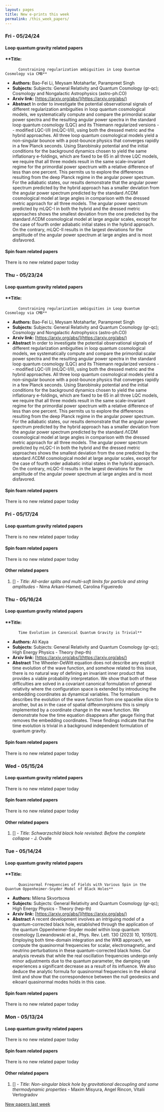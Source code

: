 ```yaml
---
layout: pages
title: New e-prints this week
permalink: /this_week_papers/
---
```




### Fri - 05/24/24

#### Loop quantum gravity related papers

#### **Title:
          Constraining regularization ambiguities in Loop Quantum Cosmology via CMB**
 - **Authors:** Bao-Fei Li, Meysam Motaharfar, Parampreet Singh
 - **Subjects:** Subjects:
General Relativity and Quantum Cosmology (gr-qc); Cosmology and Nongalactic Astrophysics (astro-ph.CO)
 - **Arxiv link:** [https://arxiv.org/abs/](https://arxiv.org/abs/)
 - **Abstract**
 In order to investigate the potential observational signals of different regularization ambiguities in loop quantum cosmological models, we systematically compute and compare the primordial scalar power spectra and the resulting angular power spectra in the standard loop quantum cosmology (LQC) and its Thiemann regularized versions -- modified LQC-I/II (mLQC-I/II), using both the dressed metric and the hybrid approaches. All three loop quantum cosmological models yield a non-singular bounce with a post-bounce physics that converges rapidly in a few Planck seconds. Using Starobinsky potential and the initial conditions for the background dynamics chosen to yield the same inflationary e-foldings, which are fixed to be $65$ in all three LQC models, we require that all three models result in the same scale-invariant regime for the primordial power spectrum with a relative difference of less than one percent. This permits us to explore the differences resulting from the deep Planck regime in the angular power spectrum. For the adiabatic states, our results demonstrate that the angular power spectrum predicted by the hybrid approach has a smaller deviation from the angular power spectrum predicted by the standard $\Lambda$CDM cosmological model at large angles in comparison with the dressed metric approach for all three models. The angular power spectrum predicted by mLQC-I in both the hybrid and the dressed metric approaches shows the smallest deviation from the one predicted by the standard $\Lambda$CDM cosmological model at large angular scales, except for the case of fourth order adiabatic initial states in the hybrid approach. On the contrary, mLQC-II results in the largest deviations for the amplitude of the angular power spectrum at large angles and is most disfavored. 

#### Spin foam related papers

There is no new related paper today 

### Thu - 05/23/24

#### Loop quantum gravity related papers

#### **Title:
          Constraining regularization ambiguities in Loop Quantum Cosmology via CMB**
 - **Authors:** Bao-Fei Li, Meysam Motaharfar, Parampreet Singh
 - **Subjects:** Subjects:
General Relativity and Quantum Cosmology (gr-qc); Cosmology and Nongalactic Astrophysics (astro-ph.CO)
 - **Arxiv link:** [https://arxiv.org/abs/](https://arxiv.org/abs/)
 - **Abstract**
 In order to investigate the potential observational signals of different regularization ambiguities in loop quantum cosmological models, we systematically compute and compare the primordial scalar power spectra and the resulting angular power spectra in the standard loop quantum cosmology (LQC) and its Thiemann regularized versions -- modified LQC-I/II (mLQC-I/II), using both the dressed metric and the hybrid approaches. All three loop quantum cosmological models yield a non-singular bounce with a post-bounce physics that converges rapidly in a few Planck seconds. Using Starobinsky potential and the initial conditions for the background dynamics chosen to yield the same inflationary e-foldings, which are fixed to be $65$ in all three LQC models, we require that all three models result in the same scale-invariant regime for the primordial power spectrum with a relative difference of less than one percent. This permits us to explore the differences resulting from the deep Planck regime in the angular power spectrum. For the adiabatic states, our results demonstrate that the angular power spectrum predicted by the hybrid approach has a smaller deviation from the angular power spectrum predicted by the standard $\Lambda$CDM cosmological model at large angles in comparison with the dressed metric approach for all three models. The angular power spectrum predicted by mLQC-I in both the hybrid and the dressed metric approaches shows the smallest deviation from the one predicted by the standard $\Lambda$CDM cosmological model at large angular scales, except for the case of fourth order adiabatic initial states in the hybrid approach. On the contrary, mLQC-II results in the largest deviations for the amplitude of the angular power spectrum at large angles and is most disfavored. 

#### Spin foam related papers

There is no new related paper today 

### Fri - 05/17/24

#### Loop quantum gravity related papers

There is no new related paper today 

#### Spin foam related papers

There is no new related paper today 



#### Other related papers

1. [[]](https://arxiv.org/abs/) - *Title:
          All-order splits and multi-soft limits for particle and string amplitudes* - Nima Arkani-Hamed, Carolina Figueiredo



### Thu - 05/16/24

#### Loop quantum gravity related papers

#### **Title:
          Time Evolution in Canonical Quantum Gravity is Trivial**
 - **Authors:** Ali Kaya
 - **Subjects:** Subjects:
General Relativity and Quantum Cosmology (gr-qc); High Energy Physics - Theory (hep-th)
 - **Arxiv link:** [https://arxiv.org/abs/](https://arxiv.org/abs/)
 - **Abstract**
 The Wheeler-DeWitt equation does not describe any explicit time evolution of the wave function, and somehow related to this issue, there is no natural way of defining an invariant inner product that provides a viable probability interpretation. We show that both of these difficulties are solved in a covariant canonical formulation of general relativity where the configuration space is extended by introducing the embedding coordinates as dynamical variables. The formalism describes the evolution of the wave function from one spacelike slice to another, but as in the case of spatial diffeomorphisms this is simply implemented by a coordinate change in the wave function. We demonstrate how the time equation disappears after gauge fixing that removes the embedding coordinates. These findings indicate that the time evolution is trivial in a background independent formulation of quantum gravity. 

#### Spin foam related papers

There is no new related paper today 

### Wed - 05/15/24

#### Loop quantum gravity related papers

There is no new related paper today 

#### Spin foam related papers

There is no new related paper today 



#### Other related papers

1. [[]](https://arxiv.org/abs/) - *Title:
          Schwarzschild black hole revisited: Before the complete collapse* - J. Ovalle



### Tue - 05/14/24

#### Loop quantum gravity related papers

#### **Title:
          Quasinormal Frequencies of Fields with Various Spin in the Quantum Oppenheimer-Snyder Model of Black Holes**
 - **Authors:** Milena Skvortsova
 - **Subjects:** Subjects:
General Relativity and Quantum Cosmology (gr-qc); High Energy Physics - Theory (hep-th)
 - **Arxiv link:** [https://arxiv.org/abs/](https://arxiv.org/abs/)
 - **Abstract**
 A recent development involves an intriguing model of a quantum-corrected black hole, established through the application of the quantum Oppenheimer-Snyder model within loop quantum cosmology [Lewandowski et al., Phys. Rev. Lett. 130 (2023) 10, 101501]. Employing both time-domain integration and the WKB approach, we compute the quasinormal frequencies for scalar, electromagnetic, and neutrino perturbations in these quantum-corrected black holes. Our analysis reveals that while the real oscillation frequencies undergo only minor adjustments due to the quantum parameter, the damping rate experiences a significant decrease as a result of its influence. We also deduce the analytic formula for quasinormal frequencies in the eikonal limit and show that the correspondence between the null geodesics and eikoanl quasinormal modes holds in this case. 

#### Spin foam related papers

There is no new related paper today 

### Mon - 05/13/24

#### Loop quantum gravity related papers

There is no new related paper today 

#### Spin foam related papers

There is no new related paper today 



#### Other related papers

1. [[]](https://arxiv.org/abs/) - *Title:
          Non-singular black hole by gravitational decoupling and some thermodynamic properties* - Maxim Misyura, Angel Rincon, Vitalii Vertogradov






[New papers last week]({{site.url}}/archived/weekly/pre-prints/2024/05/13/archived_weekly_papers.html)